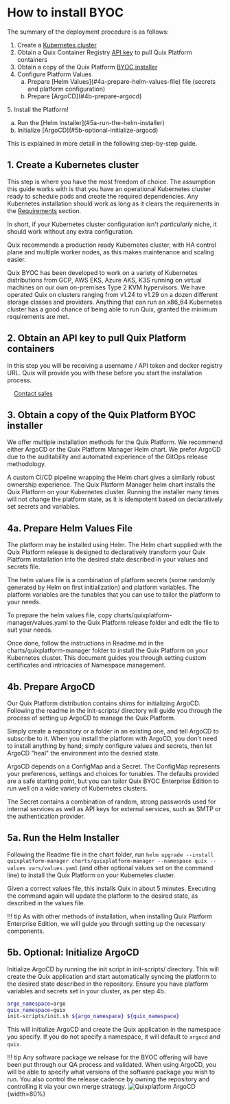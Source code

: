 # How to install BYOC

The summary of the deployment procedure is as follows:

1. Create a [Kubernetes cluster](#1-create-a-kubernetes-cluster)
2. Obtain a Quix Container Registry [API key](#2-obtain-an-api-key-to-pull-quix-platform-containers) to pull Quix Platform containers
3. Obtain a copy of the Quix Platform [BYOC installer](#3-obtain-a-copy-of-the-quix-platform-byoc-installer)
4. Configure Platform Values <ol type="a">
    <li> Prepare [Helm Values](#4a-prepare-helm-values-file) file (secrets and platform configuration)</li>
    <li> Prepare [ArgoCD](#4b-prepare-argocd)</li>
</ol>
5. Install the Platform! <ol type="a">
    <li> Run the [Helm Installer](#5a-run-the-helm-installer)</li>
    <li> Initialize [ArgoCD](#5b-optional-initialize-argocd)</li>
</ol>

This is explained in more detail in the following step-by-step guide.

## 1. Create a Kubernetes cluster

This step is where you have the most freedom of choice. The assumption this guide works with is that you have an operational Kubernetes cluster ready to schedule pods and create the required dependencies. Any Kubernetes installation should work as long as it clears the requirements in the [Requirements](requirements.md) section.

In short, if your Kubernetes cluster configuration isn't _particularly_ niche, it should work without any extra configuration.

Quix recommends a production ready Kubernetes cluster, with HA control plane and multiple worker nodes, as this makes maintenance and scaling easier.

Quix BYOC has been developed to work on a variety of Kubernetes distributions from GCP, AWS EKS, Azure AKS, K3S running on virtual machines on our own on-premises Type 2 KVM hypervisors. We have operated Quix on clusters ranging from v1.24 to v1.29 on a dozen different storage classes and providers. Anything that can run an x86_64 Kubernetes cluster has a good chance of being able to run Quix, granted the minimum requirements are met.

## 2. Obtain an API key to pull Quix Platform containers

In this step you will be receiving a username / API token and docker registry URL. Quix will provide you with these before you start the installation process.

&nbsp;&nbsp;&nbsp;&nbsp;[Contact sales](https://quix.io/book-a-demo)

## 3. Obtain a copy of the Quix Platform BYOC installer

We offer multiple installation methods for the Quix Platform. We recommend either ArgoCD or the Quix Platform Manager Helm chart. We prefer ArgoCD due to the auditability and automated experience of the GitOps release methodology.

A custom CI/CD pipeline wrapping the Helm chart gives a similarly robust ownership experience. The Quix Platform Manager helm chart installs the Quix Platform on your Kubernetes cluster. Running the installer many times will not change the platform state, as it is idempotent based on declaratively set secrets and variables.

## 4a. Prepare Helm Values File

The platform may be installed using Helm. The Helm chart supplied with the Quix Platform release is designed to declaratively transform your Quix Platform installation into the desired state described in your values and secrets file.

The helm values file is a combination of platform secrets (some randomly generated by Helm on first initialization) and platform variables. The platform variables are the tunables that you can use to tailor the platform to your needs.

To prepare the helm values file, copy charts/quixplatform-manager/values.yaml to the Quix Platform release folder and edit the file to suit your needs.

Once done, follow the instructions in Readme.md in the charts/quixplatform-manager folder to install the Quix Platform on your Kubernetes cluster. This document guides you through setting custom certificates and intricacies of Namespace management.

## 4b. Prepare ArgoCD

Our Quix Platform distribution contains shims for initializing ArgoCD. Following the readme in the init-scripts/ directory will guide you through the process of setting up ArgoCD to manage the Quix Platform.

Simply create a repository or a folder in an existing one, and tell ArgoCD to subscribe to it. When you install the platform with ArgoCD, you don't need to install anything by hand; simply configure values and secrets, then let ArgoCD "heal" the environment into the desried state.

ArgoCD depends on a ConfigMap and a Secret. The ConfigMap represents your preferences, settings and choices for tunables. The defaults provided are a safe starting point, but you can tailor Quix BYOC Enterprise Edition to run well on a wide variety of Kubernetes clusters.

The Secret contains a combination of random, strong passwords used for internal services as well as API keys for external services, such as SMTP or the authentication provider.

## 5a. Run the Helm Installer

Following the Readme file in the chart folder, run `helm upgrade --install quixplatform-manager charts/quixplatform-manager --namespace quix --values vars/values.yaml` (and other optional values set on the command line) to install the Quix Platform on your Kubernetes cluster.

Given a correct values file, this installs Quix in about 5 minutes. Executing the command again will update the platform to the desired state, as described in the values file.

!!! tip
    As with other methods of installation, when installing Quix Platform Enterprise Edition, we will guide you through setting up the necessary components.


## 5b. Optional: Initialize ArgoCD

Initialize ArgoCD by running the init script in init-scripts/ directory. This will create the Quix application and start automatically syncing the platform to the desired state described in the repository. Ensure you have platform variables and secrets set in your cluster, as per step 4b.

```bash
argo_namespace=argo
quix_namespace=quix
init-scripts/init.sh ${argo_namespace} ${quix_namespace}
```

This will initialize ArgoCD and create the Quix application in the namespace you specify. If you do not specify a namespace, it will default to `argocd` and `quix`.

!!! tip
    Any software package we release for the BYOC offering will have been put through our QA process and validated. When using ArgoCD, you will be able to specify what versions of the software package you wish to run. You also control the release cadence by owning the repository and controlling it via your own merge strategy.
![Quixplatform ArgoCD](../images/byoc/quix-installer-argocd-dashboard-view.jpg){width=80%}
